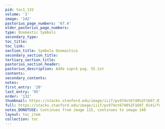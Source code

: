 ```yaml
---
pid: toc1_132
volume: '1'
image: '142'
pastorius_page_numbers: '67.4'
older_pastorius_page_numbers: 
type: Onomastic Symbols
secondary_type: 
toc_title: 
toc_link: 
section_title: Symbola Onomastica
secondary_section_title: 
tertiary_section_title: 
pastorius_section_header: 
pastorius_description: Adde suprà pag. 55.1st
contents: 
secondary_contents: 
notes: 
first_entry: '20'
last_entry: '95'
order: '132'
thumbnail: https://stacks.stanford.edu/image/iiif/ps974xt6740%2F1607_0141/full/100,/0/default.jpg
full: https://stacks.stanford.edu/image/iiif/ps974xt6740%2F1607_0141/full/full/0/default.jpg
notes_DONOTUSE: Continues from image 115, continues to image 140
layout: toc_item
collection: toc
---
```

